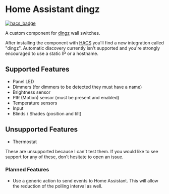 # Home Assistant dingz

[![hacs_badge](https://img.shields.io/badge/HACS-Custom-orange.svg)](https://hacs.xyz/docs/faq/custom_repositories)

A custom component for [dingz](https://www.dingz.ch/) wall switches.

After installing the component with [HACS](https://hacs.xyz) you'll find a new integration called "dingz".
Automatic discovery currently isn't supported and you're strongly encouraged to use a static IP or a hostname.

## Supported Features

- Panel LED
- Dimmers (for dimmers to be detected they must have a name)
- Brightness sensor
- PIR (Motion) sensor (must be present and enabled)
- Temperature sensors
- Input
- Blinds / Shades (position and tilt)

## Unsupported Features

- Thermostat

These are unsupported because I can't test them.
If you would like to see support for any of these, don't hesitate to open an issue.

### Planned Features

- Use a generic action to send events to Home Assistant. This will allow the reduction of the polling interval as well.
